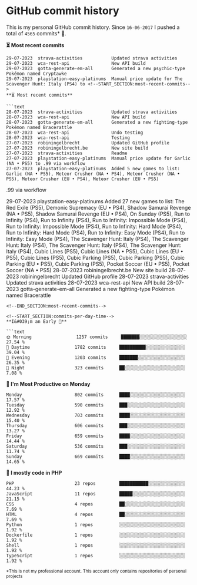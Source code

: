 # GitHub commit history
This is my personal GitHub commit history. Since <!--START_SECTION:first-commit-date-->`16-06-2017`<!--END_SECTION:first-commit-date--> I pushed a total of <!--START_SECTION:total-commit-count-->`4565`<!--END_SECTION:total-commit-count--> commits* 🎉.

<!--START_SECTION:most-recent-commits-->
**⏳ Most recent commits**
                                        
```text
29-07-2023  strava-activities           Updated strava activities
29-07-2023  wca-rest-api                New API build
29-07-2023  gotta-generate-em-all       Generated a new psychic-type Pokémon named Cryptawke
29-07-2023  playstation-easy-platinums  Manual price update for The Scavenger Hunt: Italy (PS4) to <!--START_SECTION:most-recent-commits-->
**⏳ Most recent commits**
                                        
```text
28-07-2023  strava-activities           Updated strava activities
28-07-2023  wca-rest-api                New API build
28-07-2023  gotta-generate-em-all       Generated a new fighting-type Pokémon named Bracerattle
28-07-2023  wca-rest-api                Undo testing
28-07-2023  wca-rest-api                Testing
27-07-2023  robiningelbrecht            Updated GitHub profile
27-07-2023  robiningelbrecht.be         New site build
27-07-2023  strava-activities           Readme
27-07-2023  playstation-easy-platinums  Manual price update for Garlic (NA • PS5) to .99 via workflow
27-07-2023  playstation-easy-platinums  Added 5 new games to list: Garlic (NA • PS5), Meteor Crusher (NA • PS4), Meteor Crusher (NA • PS5), Meteor Crusher (EU • PS4), Meteor Crusher (EU • PS5)
```
<!--END_SECTION:most-recent-commits-->.99 via workflow
29-07-2023  playstation-easy-platinums  Added 27 new games to list: The Red Exile (PS5), Demonic Supremacy (EU • PS4), Shadow Samurai Revenge (NA • PS5), Shadow Samurai Revenge (EU • PS4), On Sunday (PS5), Run to Infinity (PS4), Run to Infinity (PS4), Run to Infinity: Impossible Mode (PS4), Run to Infinity: Impossible Mode (PS4), Run to Infinity: Hard Mode (PS4), Run to Infinity: Hard Mode (PS4), Run to Infinity: Easy Mode (PS4), Run to Infinity: Easy Mode (PS4), The Scavenger Hunt: Italy (PS4), The Scavenger Hunt: Italy (PS4), The Scavenger Hunt: Italy (PS4), The Scavenger Hunt: Italy (PS4), Cubic Lines (PS5), Cubic Lines (NA • PS5), Cubic Lines (EU • PS5), Cubic Lines (PS5), Cubic Parking (PS5), Cubic Parking (PS5), Cubic Parking (EU • PS5), Cubic Parking (PS5), Pocket Soccer (EU • PS5), Pocket Soccer (NA • PS5)
28-07-2023  robiningelbrecht.be         New site build
28-07-2023  robiningelbrecht            Updated GitHub profile
28-07-2023  strava-activities           Updated strava activities
28-07-2023  wca-rest-api                New API build
28-07-2023  gotta-generate-em-all       Generated a new fighting-type Pokémon named Bracerattle
```
<!--END_SECTION:most-recent-commits-->  

<!--START_SECTION:commits-per-day-time-->
**I&#039;m an Early 🐤**

```text
🌞 Morning                 1257 commits     ███████░░░░░░░░░░░░░░░░░░   27.54 %
🌆 Daytime                 1782 commits     ██████████░░░░░░░░░░░░░░░   39.04 %
🌃 Evening                 1203 commits     ███████░░░░░░░░░░░░░░░░░░   26.35 %
🌙 Night                   323 commits      ██░░░░░░░░░░░░░░░░░░░░░░░   7.08 %
```
<!--END_SECTION:commits-per-day-time-->  

<!--START_SECTION:commits-per-weekday-->
**📅 I&#039;m Most Productive on Monday**

```text
Monday                    802 commits      ████░░░░░░░░░░░░░░░░░░░░░   17.57 %
Tuesday                   590 commits      ███░░░░░░░░░░░░░░░░░░░░░░   12.92 %
Wednesday                 703 commits      ████░░░░░░░░░░░░░░░░░░░░░   15.40 %
Thursday                  606 commits      ███░░░░░░░░░░░░░░░░░░░░░░   13.27 %
Friday                    659 commits      ████░░░░░░░░░░░░░░░░░░░░░   14.44 %
Saturday                  536 commits      ███░░░░░░░░░░░░░░░░░░░░░░   11.74 %
Sunday                    669 commits      ████░░░░░░░░░░░░░░░░░░░░░   14.65 %
```
<!--END_SECTION:commits-per-weekday-->  

<!--START_SECTION:repos-per-language-->
**💬 I mostly code in PHP**

```text
PHP                       23 repos         ███████████░░░░░░░░░░░░░░   44.23 %
JavaScript                11 repos         █████░░░░░░░░░░░░░░░░░░░░   21.15 %
CSS                       4 repos          ██░░░░░░░░░░░░░░░░░░░░░░░   7.69 %
HTML                      4 repos          ██░░░░░░░░░░░░░░░░░░░░░░░   7.69 %
Python                    1 repos          ░░░░░░░░░░░░░░░░░░░░░░░░░   1.92 %
Dockerfile                1 repos          ░░░░░░░░░░░░░░░░░░░░░░░░░   1.92 %
Shell                     1 repos          ░░░░░░░░░░░░░░░░░░░░░░░░░   1.92 %
TypeScript                1 repos          ░░░░░░░░░░░░░░░░░░░░░░░░░   1.92 %
```
<!--END_SECTION:repos-per-language-->  

<sub>*This is not my professional account. This account only contains repositories of personal projects</sub>
